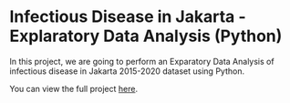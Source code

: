 # Infectious Disease in Jakarta - Explaratory Data Analysis (Python)

In this project, we are going to perform an Exparatory Data Analysis of infectious disease in Jakarta 2015-2020 dataset using Python.

You can view the full project [here](https://github.com/radianlukman/Infectious-Disease-in-Jakarta/blob/main/Infectious_Diseases_in_Jakarta.ipynb).

